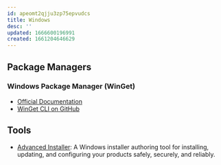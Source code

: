 ```yaml
---
id: apeomt2qjju3zp75epvudcs
title: Windows
desc: ''
updated: 1666600196991
created: 1661204646629
---
```


## Package Managers

### Windows Package Manager (WinGet)

- [Official Documentation](https://learn.microsoft.com/en-us/windows/package-manager/)
- [WinGet CLI on GitHub](https://github.com/microsoft/winget-cli)

## Tools

- [Advanced Installer](https://www.advancedinstaller.com/): A Windows installer authoring tool for installing, updating, and configuring your products safely, securely, and reliably.
